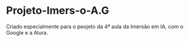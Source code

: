 # Projeto-Imers-o-A.G
Criado especialmente para o peojeto da 4ª aula da Imersão em IA, com o Google e a Alura.
